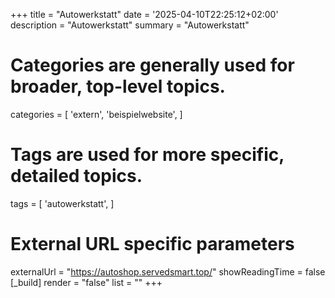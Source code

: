 +++
title = "Autowerkstatt"
date = '2025-04-10T22:25:12+02:00'
description = "Autowerkstatt"
summary = "Autowerkstatt"
# Categories are generally used for broader, top-level topics.
categories = [
 'extern',
 'beispielwebsite',
]
# Tags are used for more specific, detailed topics.
tags = [
 'autowerkstatt',
]
# External URL specific parameters
externalUrl = "https://autoshop.servedsmart.top/"
showReadingTime = false
[_build]
render = "false"
list = ""
+++
